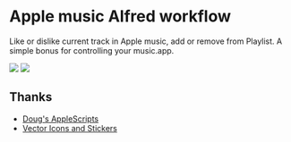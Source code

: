 # Apple music Alfred workflow

Like or dislike current track in Apple music, add or remove from Playlist.
A simple bonus for controlling your music.app.

![](https://i.imgur.com/YyxfJw8.png)
![](https://i.imgur.com/U9oWWil.png)

## Thanks
- [Doug's AppleScripts](https://dougscripts.com/itunes/index.php)
- [Vector Icons and Stickers](https://www.flaticon.com/)
